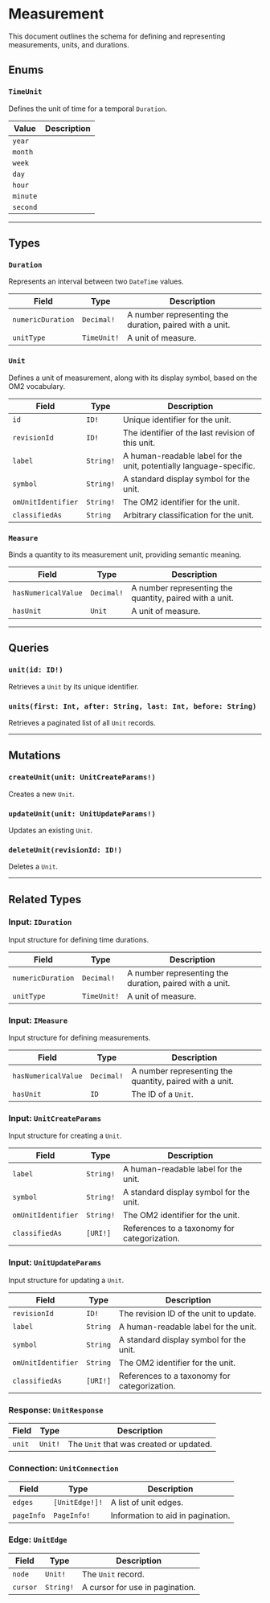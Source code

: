 # Measurement

This document outlines the schema for defining and representing measurements, units, and durations.

## Enums

### `TimeUnit`
Defines the unit of time for a temporal `Duration`.

| Value | Description |
| ----- | ----------- |
| `year` | |
| `month` | |
| `week` | |
| `day` | |
| `hour` | |
| `minute` | |
| `second` | |

---

## Types

### `Duration`
Represents an interval between two `DateTime` values.

| Field | Type | Description |
| ----- | ---- | ----------- |
| `numericDuration`| `Decimal!`| A number representing the duration, paired with a unit. |
| `unitType` | `TimeUnit!` | A unit of measure. |

### `Unit`
Defines a unit of measurement, along with its display symbol, based on the OM2 vocabulary.

| Field | Type | Description |
| ----- | ---- | ----------- |
| `id` | `ID!` | Unique identifier for the unit. |
| `revisionId` | `ID!` | The identifier of the last revision of this unit. |
| `label` | `String!` | A human-readable label for the unit, potentially language-specific. |
| `symbol`| `String!` | A standard display symbol for the unit. |
| `omUnitIdentifier`| `String!` | The OM2 identifier for the unit. |
| `classifiedAs`| `String` | Arbitrary classification for the unit. |

### `Measure`
Binds a quantity to its measurement unit, providing semantic meaning.

| Field | Type | Description |
| ----- | ---- | ----------- |
| `hasNumericalValue` | `Decimal!`| A number representing the quantity, paired with a unit. |
| `hasUnit`| `Unit` | A unit of measure. |

---

## Queries

### `unit(id: ID!)`
Retrieves a `Unit` by its unique identifier.

### `units(first: Int, after: String, last: Int, before: String)`
Retrieves a paginated list of all `Unit` records.

---

## Mutations

### `createUnit(unit: UnitCreateParams!)`
Creates a new `Unit`.

### `updateUnit(unit: UnitUpdateParams!)`
Updates an existing `Unit`.

### `deleteUnit(revisionId: ID!)`
Deletes a `Unit`.

---

## Related Types

### Input: `IDuration`
Input structure for defining time durations.

| Field | Type | Description |
| ----- | ---- | ----------- |
| `numericDuration`| `Decimal!`| A number representing the duration, paired with a unit. |
| `unitType` | `TimeUnit!` | A unit of measure. |

### Input: `IMeasure`
Input structure for defining measurements.

| Field | Type | Description |
| ----- | ---- | ----------- |
| `hasNumericalValue` | `Decimal!`| A number representing the quantity, paired with a unit. |
| `hasUnit`| `ID` | The ID of a `Unit`. |

### Input: `UnitCreateParams`
Input structure for creating a `Unit`.

| Field | Type | Description |
| ----- | ---- | ----------- |
| `label` | `String!` | A human-readable label for the unit. |
| `symbol`| `String!` | A standard display symbol for the unit. |
| `omUnitIdentifier`| `String!` | The OM2 identifier for the unit. |
| `classifiedAs`| `[URI!]` | References to a taxonomy for categorization. |

### Input: `UnitUpdateParams`
Input structure for updating a `Unit`.

| Field | Type | Description |
| ----- | ---- | ----------- |
| `revisionId` | `ID!` | The revision ID of the unit to update. |
| `label` | `String` | A human-readable label for the unit. |
| `symbol`| `String` | A standard display symbol for the unit. |
| `omUnitIdentifier`| `String` | The OM2 identifier for the unit. |
| `classifiedAs`| `[URI!]` | References to a taxonomy for categorization. |

### Response: `UnitResponse`
| Field | Type | Description |
| ----- | ---- | ----------- |
| `unit` | `Unit!` | The `Unit` that was created or updated. |

### Connection: `UnitConnection`
| Field | Type | Description |
| ----- | ---- | ----------- |
| `edges` | `[UnitEdge!]!` | A list of unit edges. |
| `pageInfo`| `PageInfo!` | Information to aid in pagination. |

### Edge: `UnitEdge`
| Field | Type | Description |
| ----- | ---- | ----------- |
| `node` | `Unit!` | The `Unit` record. |
| `cursor` | `String!` | A cursor for use in pagination. | 